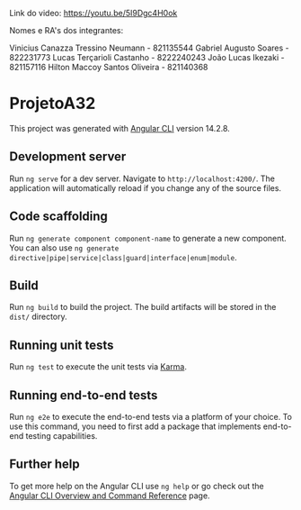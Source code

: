Link do video: https://youtu.be/5I9Dgc4H0ok

Nomes e RA's dos integrantes:

Vinicius Canazza Tressino Neumann - 821135544
Gabriel Augusto Soares - 822231773
Lucas Terçarioli Castanho - 8222240243
João Lucas Ikezaki - 821157116
Hilton Maccoy Santos Oliveira - 821140368


# ProjetoA32

This project was generated with [Angular CLI](https://github.com/angular/angular-cli) version 14.2.8.

## Development server

Run `ng serve` for a dev server. Navigate to `http://localhost:4200/`. The application will automatically reload if you change any of the source files.

## Code scaffolding

Run `ng generate component component-name` to generate a new component. You can also use `ng generate directive|pipe|service|class|guard|interface|enum|module`.

## Build

Run `ng build` to build the project. The build artifacts will be stored in the `dist/` directory.

## Running unit tests

Run `ng test` to execute the unit tests via [Karma](https://karma-runner.github.io).

## Running end-to-end tests

Run `ng e2e` to execute the end-to-end tests via a platform of your choice. To use this command, you need to first add a package that implements end-to-end testing capabilities.

## Further help

To get more help on the Angular CLI use `ng help` or go check out the [Angular CLI Overview and Command Reference](https://angular.io/cli) page.
